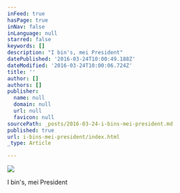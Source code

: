 ```yaml
---
inFeed: true
hasPage: true
inNav: false
inLanguage: null
starred: false
keywords: []
description: "I bin's, mei President"
datePublished: '2016-03-24T10:00:49.188Z'
dateModified: '2016-03-24T10:00:06.724Z'
title: ''
author: []
authors: []
publisher:
  name: null
  domain: null
  url: null
  favicon: null
sourcePath: _posts/2016-03-24-i-bins-mei-president.md
published: true
url: i-bins-mei-president/index.html
_type: Article

---
```

![](https://the-grid-user-content.s3-us-west-2.amazonaws.com/b4cd063f-c1c6-428c-b6a6-ecac7af191ae.png)

I bin's, mei President
